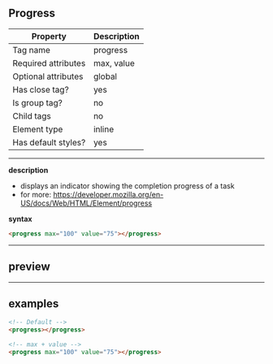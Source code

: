 ## Progress

| Property            | Description |
| ------------------- | ----------- |
| Tag name            | progress    |
| Required attributes | max, value  |
| Optional attributes | global      |
| Has close tag?      | yes         |
| Is group tag?       | no          |
| Child tags          | no          |
| Element type        | inline      |
| Has default styles? | yes         |

---

**description**

- displays an indicator showing the completion progress of a task
- for more: https://developer.mozilla.org/en-US/docs/Web/HTML/Element/progress

**syntax**

```html
<progress max="100" value="75"></progress>
```

---

## preview

---

## examples

```html
<!-- Default -->
<progress></progress>

<!-- max + value -->
<progress max="100" value="75"></progress>
```
